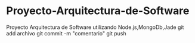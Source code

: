 # Proyecto-Arquitectura-de-Software
Proyecto Arquitectura de Software utilizando Node.js,MongoDb,Jade 
git add archivo
git commit -m "comentario"
git push
